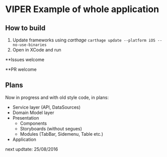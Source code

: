 # VIPER Example of whole application

## How to build

1) Update frameworks using *carthage* `carthage update --platform iOS --no-use-binaries`
2) Open in XCode and run

**Issues welcome


**PR welcome

## Plans

Now in progress and with old style code, in plans:
- Service layer (API, DataSources)
- Domain Model layer
- Presentation
  - Components
  - Storyboards (without segues)
  - Modules (TabBar, Sidemenu, Table etc.)
- Application

next updtate: 25/08/2016
  
